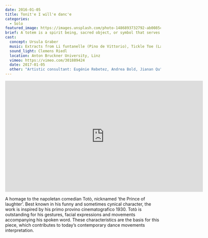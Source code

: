 ```yaml
---
date: 2016-01-05
title: Tonit'e I will'e danc'e
categories:
  - Solo
featured_image: https://images.unsplash.com/photo-1486893732792-ab0085cb2d43?w=1560&h=940&fit=crop
brief: A totem is a spirit being, sacred object, or symbol that serves as an emblem of a group of people, such as a family, clan, lineage, or tribe.
cast:
  concept: Ursula Graber
  music: Extracts from Li funtanelle (Pino de Vittorio), Tickle Toe (La Vella Dixieland), The Magic Flute (Mozart), That’s the way (KC & The Sunshine Band), O sole mio, Thriller (Michael Jackson), The shortest song (Bryant Oden)
  sound_light: Clemens Riedl
  location: Anton Bruckner University, Linz
  vimeo: https://vimeo.com/301889424
  date: 2017-01-05
  other: "Artistic consultant: Eugénie Rebetez, Andrea Bold, Jianan Qu"
---
```


<center><iframe title="vimeo-player" src="https://player.vimeo.com/video/301889424" width="640" height="360" frameborder="0" allowfullscreen></iframe></center>


A homage to the napoletan comedian Totò, nicknamed ‘the Prince of laughter’. Best known in his funny and sometimes cynical character, the work is inspired by his primo provino cinematografico 1930. Totò is outstanding for his gestures, facial expressions and movements accompanying his spoken word. These characteristics are the basis for this piece, which contributes to today’s contemporary dance movements interpretation.
